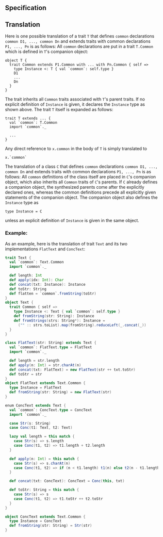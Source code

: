 

## Specification

>

## Translation

Here is one possible translation of a trait `T` that defines `common` declarations `common D1, ..., common Dn`
and extends traits with common declarations `P1, ..., Pn` is as follows:
All `common` declarations are put in a trait `T.Common` which is defined in `T`'s companion object:

    object T {
      trait Common extends P1.Common with ... with Pn.Common { self =>
        type Instance <: T { val `common`: self.type }
        D1
        ...
        Dn
      }
    }

The trait inherits all `Common` traits associated with `T`'s parent traits. If no explicit definition of `Instance` is
given, it declares the `Instance` type as shown above. The trait `T` itself is expanded as follows:

    trait T extends ... {
      val `common`: T.Common
      import `common`._

      ...
    }

Any direct reference to `x.common` in the body of `T` is simply translated to

    x.`common`

The translation of a class `C` that defines `common` declarations `common D1, ..., common Dn`
and extends traits with common declarations `P1, ..., Pn` is as follows:
All `common` definitions of the class itself are placed in `C`'s companion object, which also inherits all
`Common` traits of `C`'s parents. If `C` already defines a companion object, the synthesized parents
come after the explicitly declared ones, whereas the common definitions precede all explicitly given statements of the
companion object. The companion object also defines the `Instance` type as

    type Instance = C

unless an explicit definition of `Instance` is given in the same object.

### Example:

As an example, here is the translation of trait `Text` and its two implementations `FlatText` and `ConcText`:

```scala
trait Text {
  val `common`: Text.Common
  import `common`._

  def length: Int
  def apply(idx: Int): Char
  def concat(txt: Instance): Instance
  def toStr: String
  def flatten = `common`.fromString(toStr)
}
object Text {
  trait Common { self =>
    type Instance <: Text { val `common`: self.type }
    def fromString(str: String): Instance
    def fromStrings(strs: String*): Instance =
      ("" :: strs.toList).map(fromString).reduceLeft(_.concat(_))
  }
}

class FlatText(str: String) extends Text {
  val `common`: FlatText.type = FlatText
  import `common`._

  def length = str.length
  def apply(n: Int) = str.charAt(n)
  def concat(txt: FlatText) = new FlatText(str ++ txt.toStr)
  def toStr = str
}
object FlatText extends Text.Common {
  type Instance = FlatText
  def fromString(str: String) = new FlatText(str)
}

enum ConcText extends Text {
  val `common`: ConcText.type = ConcText
  import `common`._

  case Str(s: String)
  case Conc(t1: Text, t2: Text)

  lazy val length = this match {
    case Str(s) => s.length
    case Conc(t1, t2) => t1.length + t2.length
  }

  def apply(n: Int) = this match {
    case Str(s) => s.charAt(n)
    case Conc(t1, t2) => if (n < t1.length) t1(n) else t2(n - t1.length)
  }

  def concat(txt: ConcText): ConcText = Conc(this, txt)

  def toStr: String = this match {
    case Str(s) => s
    case Conc(t1, t2) => t1.toStr ++ t2.toStr
  }
}

object ConcText extends Text.Common {
  type Instance = ConcText
  def fromString(str: String) = Str(str)
}
```

